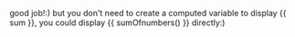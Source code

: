 good job!:) but you don't need to create a computed variable to display {{ sum }}, you could display {{  sumOfnumbers() }} directly:)
